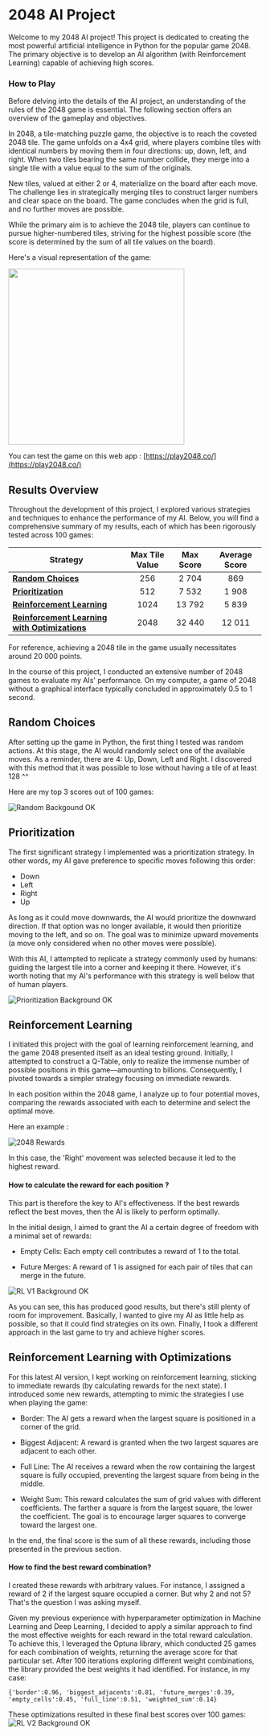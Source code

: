 # 2048 AI Project

Welcome to my 2048 AI project! This project is dedicated to creating the most powerful artificial intelligence in Python for the popular game 2048. The primary objective is to develop an AI algorithm (with Reinforcement Learning) capable of achieving high scores.

### How to Play

Before delving into the details of the AI project, an understanding of the rules of the 2048 game is essential. The following section offers an overview of the gameplay and objectives.

In 2048, a tile-matching puzzle game, the objective is to reach the coveted 2048 tile. The game unfolds on a 4x4 grid, where players combine tiles with identical numbers by moving them in four directions: up, down, left, and right. When two tiles bearing the same number collide, they merge into a single tile with a value equal to the sum of the originals.

New tiles, valued at either 2 or 4, materialize on the board after each move. The challenge lies in strategically merging tiles to construct larger numbers and clear space on the board. The game concludes when the grid is full, and no further moves are possible.

While the primary aim is to achieve the 2048 tile, players can continue to pursue higher-numbered tiles, striving for the highest possible score (the score is determined by the sum of all tile values on the board).

Here's a visual representation of the game:

<img src="https://github.com/Bedeux/2048_IA/assets/77120351/cfde807d-30bb-4115-962a-74654301d8ef" width="350">


You can test the game on this web app : [https://play2048.co/](https://play2048.co/)

## Results Overview

Throughout the development of this project, I explored various strategies and techniques to enhance the performance of my AI. Below, you will find a comprehensive summary of my results, each of which has been rigorously tested across 100 games:

| Strategy                                     | Max Tile Value | Max Score | Average Score |
| ------------------------------------------ | :-------------: | :-------: | :-----------: |
| [**Random Choices**](#random-choices)      |      256   |   2 704   |     869       |
| [**Prioritization**](#prioritization)      |      512    |   7 532   |     1 908     |
| [**Reinforcement Learning**](#reinforcement-learning) | 1024 | 13 792  | 5 839 |
| [**Reinforcement Learning with Optimizations**](#reinforcement-learning-with-optimizations) | 2048 | 32 440 | 12 011 |

For reference, achieving a 2048 tile in the game usually necessitates around 20 000 points.

In the course of this project, I conducted an extensive number of 2048 games to evaluate my AIs' performance. On my computer, a game of 2048 without a graphical interface typically concluded in approximately 0.5 to 1 second.

## Random Choices

After setting up the game in Python, the first thing I tested was random actions. At this stage, the AI would randomly select one of the available moves. As a reminder, there are 4: Up, Down, Left and Right. I discovered with this method that it was possible to lose without having a tile of at least 128 ^^

Here are my top 3 scores out of 100 games: 

![Random Backgound OK](https://github.com/Bedeux/2048_IA/assets/77120351/0d166e4f-1d06-4419-9e76-8a48bbf2d100)

## Prioritization

The first significant strategy I implemented was a prioritization strategy. In other words, my AI gave preference to specific moves following this order:

- Down
- Left
- Right
- Up
  
As long as it could move downwards, the AI would prioritize the downward direction. If that option was no longer available, it would then prioritize moving to the left, and so on. The goal was to minimize upward movements (a move only considered when no other moves were possible). 

With this AI, I attempted to replicate a strategy commonly used by humans: guiding the largest tile into a corner and keeping it there. However, it's worth noting that my AI's performance with this strategy is well below that of human players.

![Prioritization Background OK](https://github.com/Bedeux/2048_IA/assets/77120351/42bf070e-df81-4f15-99b5-ac39c2615ee1)

## Reinforcement Learning

I initiated this project with the goal of learning reinforcement learning, and the game 2048 presented itself as an ideal testing ground. Initially, I attempted to construct a Q-Table, only to realize the immense number of possible positions in this game—amounting to billions. Consequently, I pivoted towards a simpler strategy focusing on immediate rewards.

In each position within the 2048 game, I analyze up to four potential moves, comparing the rewards associated with each to determine and select the optimal move.

Here an example :

![2048 Rewards](https://github.com/Bedeux/2048_IA/assets/77120351/76ccdd30-e17a-4ec5-9c81-6d0f3b354bd5)

In this case, the 'Right' movement was selected because it led to the highest reward.

#### How to calculate the reward for each position ?

This part is therefore the key to AI's effectiveness. If the best rewards reflect the best moves, then the AI is likely to perform optimally.

In the initial design, I aimed to grant the AI a certain degree of freedom with a minimal set of rewards:

- Empty Cells: Each empty cell contributes a reward of 1 to the total.

- Future Merges: A reward of 1 is assigned for each pair of tiles that can merge in the future.

![RL V1 Background OK](https://github.com/Bedeux/2048_IA/assets/77120351/f34070cf-f8af-4d4c-beb8-901536aec196)

As you can see, this has produced good results, but there's still plenty of room for improvement. Basically, I wanted to give my AI as little help as possible, so that it could find strategies on its own. Finally, I took a different approach in the last game to try and achieve higher scores.

## Reinforcement Learning with Optimizations

For this latest AI version, I kept working on reinforcement learning, sticking to immediate rewards (by calculating rewards for the next state). I introduced some new rewards, attempting to mimic the strategies I use when playing the game:

- Border: The AI gets a reward when the largest square is positioned in a corner of the grid.

- Biggest Adjacent: A reward is granted when the two largest squares are adjacent to each other.

- Full Line: The AI receives a reward when the row containing the largest square is fully occupied, preventing the largest square from being in the middle.

- Weight Sum: This reward calculates the sum of grid values with different coefficients. The farther a square is from the largest square, the lower the coefficient. The goal is to encourage larger squares to converge toward the largest one.

In the end, the final score is the sum of all these rewards, including those presented in the previous section.

#### How to find the best reward combination?

I created these rewards with arbitrary values. For instance, I assigned a reward of 2 if the largest square occupied a corner. But why 2 and not 5? That's the question I was asking myself.

Given my previous experience with hyperparameter optimization in Machine Learning and Deep Learning, I decided to apply a similar approach to find the most effective weights for each reward in the total reward calculation. To achieve this, I leveraged the Optuna library, which conducted 25 games for each combination of weights, returning the average score for that particular set. After 100 iterations exploring different weight combinations, the library provided the best weights it had identified. For instance, in my case: 
```
{'border':0.96, 'biggest_adjacents':0.81, 'future_merges':0.39, 'empty_cells':0.45, 'full_line':0.51, 'weighted_sum':0.14}
```

These optimizations resulted in these final best scores over 100 games: 
![RL V2 Background OK](https://github.com/Bedeux/2048_IA/assets/77120351/7b8b9331-c38d-4838-befe-2b05bf6a7cfe)
